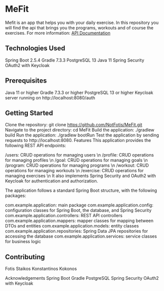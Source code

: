 # MeFit

Mefit is an app that helps you with your daily exercise. In this repository you will find the api that brings you the programs, workouts and of course the exercises.
For more information: <a href="https://github.com/NotFotis/MeFit/wiki/API-Documentation">API Documentation</a>

## Technologies Used
Spring Boot 2.5.4
Gradle 7.3.3
PostgreSQL 13
Java 11
Spring Security
OAuth2 with Keycloak
## Prerequisites
Java 11 or higher
Gradle 7.3.3 or higher
PostgreSQL 13 or higher
Keycloak server running on http://localhost:8080/auth
## Getting Started
Clone the repository:
git clone https://github.com/NotFotis/MeFit.git
Navigate to the project directory:
cd MeFit
Build the application:
./gradlew build
Run the application:
./gradlew bootRun
Test the application by sending requests to http://localhost:8080.
Features
This application provides the following REST API endpoints:

/users: CRUD operations for managing users \n
/profile: CRUD operations for managing profiles \n
/goal: CRUD operations for managing goals \n
/program: CRUD operations for managing programs \n
/workout: CRUD operations for managing workouts \n
/exercise: CRUD operations for managing exercises \n
It also implements Spring Security and OAuth2 with Keycloak for authentication and authorization.

The application follows a standard Spring Boot structure, with the following packages:

com.example.application: main package
com.example.application.config: configuration classes for Spring Boot, the database, and Spring Security
com.example.application.controllers: REST API controllers
com.example.application.mappers: mapper classes for mapping between DTOs and entities
com.example.application.models: entity classes
com.example.application.repositories: Spring Data JPA repositories for accessing the database
com.example.application.services: service classes for business logic

## Contributing
Fotis Staikos
Konstantinos Kokonos

Acknowledgements
Spring Boot
Gradle
PostgreSQL
Spring Security
OAuth2 with Keycloak
